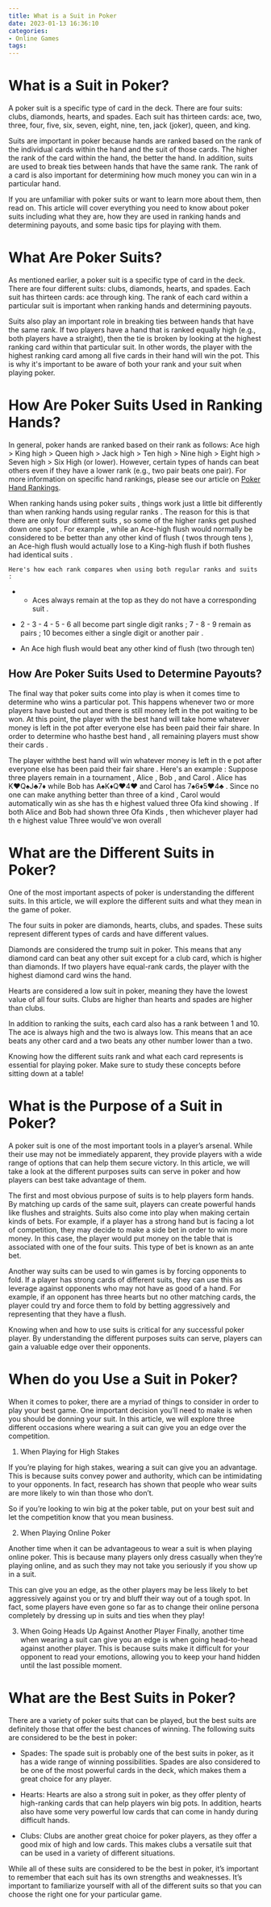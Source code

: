 ```yaml
---
title: What is a Suit in Poker
date: 2023-01-13 16:36:10
categories:
- Online Games
tags:
---
```



#  What is a Suit in Poker?

A poker suit is a specific type of card in the deck. There are four suits: clubs, diamonds, hearts, and spades. Each suit has thirteen cards: ace, two, three, four, five, six, seven, eight, nine, ten, jack (joker), queen, and king.

Suits are important in poker because hands are ranked based on the rank of the individual cards within the hand and the suit of those cards. The higher the rank of the card within the hand, the better the hand. In addition, suits are used to break ties between hands that have the same rank. The rank of a card is also important for determining how much money you can win in a particular hand.

If you are unfamiliar with poker suits or want to learn more about them, then read on. This article will cover everything you need to know about poker suits including what they are, how they are used in ranking hands and determining payouts, and some basic tips for playing with them.

# What Are Poker Suits?

As mentioned earlier, a poker suit is a specific type of card in the deck. There are four different suits: clubs, diamonds, hearts, and spades. Each suit has thirteen cards: ace through king. The rank of each card within a particular suit is important when ranking hands and determining payouts.

Suits also play an important role in breaking ties between hands that have the same rank. If two players have a hand that is ranked equally high (e.g., both players have a straight), then the tie is broken by looking at the highest ranking card within that particular suit. In other words, the player with the highest ranking card among all five cards in their hand will win the pot. This is why it's important to be aware of both your rank and your suit when playing poker.

# How Are Poker Suits Used in Ranking Hands?

In general, poker hands are ranked based on their rank as follows: Ace high > King high > Queen high > Jack high > Ten high > Nine high > Eight high > Seven high > Six High (or lower). However, certain types of hands can beat others even if they have a lower rank (e.g., two pair beats one pair). For more information on specific hand rankings, please see our article on [Poker Hand Rankings](https://www-betway-com-au/poker/poker-hand-rankings/).

When ranking hands using poker suits , things work just a little bit differently than when ranking hands using regular ranks . The reason for this is that there are only four different suits , so some of the higher ranks get pushed down one spot . For example , while an Ace-high flush would normally be considered to be better than any other kind of flush ( twos through tens ), an Ace-high flush would actually lose to a King-high flush if both flushes had identical suits . 

    Here's how each rank compares when using both regular ranks and suits :



  * - Aces always remain at the top as they do not have a corresponding suit . 

   * 2 - 3 - 4 - 5 - 6 all become part single digit ranks ; 7 - 8 - 9 remain as pairs ; 10 becomes either a single digit or another pair .

* An Ace high flush would beat any other kind of flush (two through ten)

 ## How Are Poker Suits Used to Determine Payouts?

The final way that poker suits come into play is when it comes time to determine who wins a particular pot. This happens whenever two or more players have busted out and there is still money left in the pot waiting to be won. At this point, the player with the best hand will take home whatever money is left in the pot after everyone else has been paid their fair share. In order to determine who hasthe best hand , all remaining players must show their cards .

   The player withthe best hand will win whatever money is left in th e pot after everyone else has been paid their fair share . Here's an example : Suppose three players remain in a tournament , Alice , Bob , and Carol . Alice has K♥Q♠J♣7♦ while Bob has A♠K♦Q♥4♥ and Carol has 7♠6♦5♥4♣ . Since no one can make anything better than three of a kind , Carol would automatically win as she has th e highest valued three Ofa kind showing . If both Alice and Bob had shown three Ofa Kinds , then whichever player had th e highest value Three would've won overall

#  What are the Different Suits in Poker? 

One of the most important aspects of poker is understanding the different suits. In this article, we will explore the different suits and what they mean in the game of poker.

The four suits in poker are diamonds, hearts, clubs, and spades. These suits represent different types of cards and have different values.

Diamonds are considered the trump suit in poker. This means that any diamond card can beat any other suit except for a club card, which is higher than diamonds. If two players have equal-rank cards, the player with the highest diamond card wins the hand.

Hearts are considered a low suit in poker, meaning they have the lowest value of all four suits. Clubs are higher than hearts and spades are higher than clubs.

In addition to ranking the suits, each card also has a rank between 1 and 10. The ace is always high and the two is always low. This means that an ace beats any other card and a two beats any other number lower than a two.

Knowing how the different suits rank and what each card represents is essential for playing poker. Make sure to study these concepts before sitting down at a table!

#  What is the Purpose of a Suit in Poker? 

A poker suit is one of the most important tools in a player’s arsenal. While their use may not be immediately apparent, they provide players with a wide range of options that can help them secure victory. In this article, we will take a look at the different purposes suits can serve in poker and how players can best take advantage of them.

The first and most obvious purpose of suits is to help players form hands. By matching up cards of the same suit, players can create powerful hands like flushes and straights. Suits also come into play when making certain kinds of bets. For example, if a player has a strong hand but is facing a lot of competition, they may decide to make a side bet in order to win more money. In this case, the player would put money on the table that is associated with one of the four suits. This type of bet is known as an ante bet.

Another way suits can be used to win games is by forcing opponents to fold. If a player has strong cards of different suits, they can use this as leverage against opponents who may not have as good of a hand. For example, if an opponent has three hearts but no other matching cards, the player could try and force them to fold by betting aggressively and representing that they have a flush.

Knowing when and how to use suits is critical for any successful poker player. By understanding the different purposes suits can serve, players can gain a valuable edge over their opponents.

#  When do you Use a Suit in Poker? 

When it comes to poker, there are a myriad of things to consider in order to play your best game. One important decision you’ll need to make is when you should be donning your suit. In this article, we will explore three different occasions where wearing a suit can give you an edge over the competition.

1. When Playing for High Stakes

If you’re playing for high stakes, wearing a suit can give you an advantage. This is because suits convey power and authority, which can be intimidating to your opponents. In fact, research has shown that people who wear suits are more likely to win than those who don’t.

So if you’re looking to win big at the poker table, put on your best suit and let the competition know that you mean business.

2. When Playing Online Poker

Another time when it can be advantageous to wear a suit is when playing online poker. This is because many players only dress casually when they’re playing online, and as such they may not take you seriously if you show up in a suit.

This can give you an edge, as the other players may be less likely to bet aggressively against you or try and bluff their way out of a tough spot. In fact, some players have even gone so far as to change their online persona completely by dressing up in suits and ties when they play!

3. When Going Heads Up Against Another Player
 Finally, another time when wearing a suit can give you an edge is when going head-to-head against another player. This is because suits make it difficult for your opponent to read your emotions, allowing you to keep your hand hidden until the last possible moment.

#  What are the Best Suits in Poker?

There are a variety of poker suits that can be played, but the best suits are definitely those that offer the best chances of winning. The following suits are considered to be the best in poker:

* Spades: The spade suit is probably one of the best suits in poker, as it has a wide range of winning possibilities. Spades are also considered to be one of the most powerful cards in the deck, which makes them a great choice for any player.

* Hearts: Hearts are also a strong suit in poker, as they offer plenty of high-ranking cards that can help players win big pots. In addition, hearts also have some very powerful low cards that can come in handy during difficult hands.

* Clubs: Clubs are another great choice for poker players, as they offer a good mix of high and low cards. This makes clubs a versatile suit that can be used in a variety of different situations.

While all of these suits are considered to be the best in poker, it’s important to remember that each suit has its own strengths and weaknesses. It’s important to familiarize yourself with all of the different suits so that you can choose the right one for your particular game.